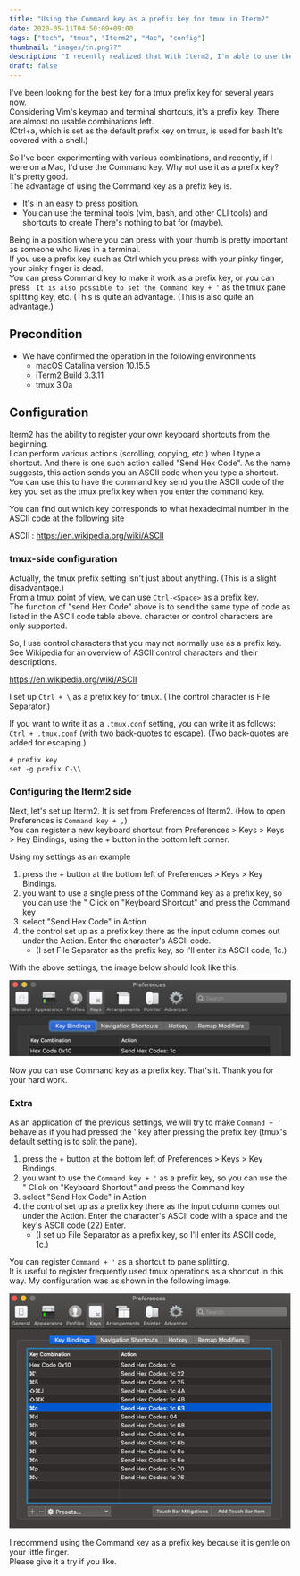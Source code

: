 ```yaml
---
title: "Using the Command key as a prefix key for tmux in Iterm2"
date: 2020-05-11T04:50:09+09:00
tags: ["tech", "tmux", "Iterm2", "Mac", "config"]
thumbnail: "images/tn.png??"
description: "I recently realized that With Iterm2, I'm able to use the Command key as a prefix key for tmux. If you can use the Command key as a prefix key, you can use the I'll share how to set it up because it's easy on my little finger."
draft: false
---
```


I've been looking for the best key for a tmux prefix key for several years now.  
Considering Vim's keymap and terminal shortcuts, it's a prefix key. There are almost no usable combinations left.  
(Ctrl+a, which is set as the default prefix key on tmux, is used for bash It's covered with a shell.)  

So I've been experimenting with various combinations, and recently, if I were on a Mac, I'd use the Command key. Why not use it as a prefix key?  
It's pretty good.  
The advantage of using the Command key as a prefix key is.

- It's in an easy to press position.
- You can use the terminal tools (vim, bash, and other CLI tools) and shortcuts to create There's nothing to bat for (maybe).

Being in a position where you can press with your thumb is pretty important as someone who lives in a terminal.  
If you use a prefix key such as Ctrl which you press with your pinky finger, your pinky finger is dead.  
You can press Command key to make it work as a prefix key, or you can press ` It is also possible to set the Command key + '` as the tmux pane splitting key, etc. (This is quite an advantage.
(This is also quite an advantage.)

## Precondition

- We have confirmed the operation in the following environments
    - macOS Catalina version 10.15.5
    - iTerm2 Build 3.3.11
    - tmux 3.0a

## Configuration

Iterm2 has the ability to register your own keyboard shortcuts from the beginning.  
I can perform various actions (scrolling, copying, etc.) when I type a shortcut. And there is one such action called "Send Hex Code". As the name suggests, this action sends you an ASCII code when you type a shortcut.  
You can use this to have the command key send you the ASCII code of the key you set as the tmux prefix key when you enter the command key.

You can find out which key corresponds to what hexadecimal number in the ASCII code at the following site

ASCII : https://en.wikipedia.org/wiki/ASCII

### tmux-side configuration

Actually, the tmux prefix setting isn't just about anything. (This is a slight disadvantage.)  
From a tmux point of view, we can use `Ctrl-<Space>` as a prefix key.  
The function of "send Hex Code" above is to send the same type of code as listed in the ASCII code table above. character or control characters are only supported.  

So, I use control characters that you may not normally use as a prefix key.  
See Wikipedia for an overview of ASCII control characters and their descriptions.

https://en.wikipedia.org/wiki/ASCII

I set up `Ctrl + \` as a prefix key for tmux. (The control character is File Separator.)

If you want to write it as a `.tmux.conf` setting, you can write it as follows: `Ctrl + .tmux.conf` (with two back-quotes to escape). (Two back-quotes are added for escaping.)

```
# prefix key
set -g prefix C-\\
```

### Configuring the Iterm2 side

Next, let's set up Iterm2. It is set from Preferences of Iterm2. (How to open Preferences is `Command key + ,`)  
You can register a new keyboard shortcut from Preferences > Keys > Keys > Key Bindings, using the + button in the bottom left corner.  

Using my settings as an example

1. press the + button at the bottom left of Preferences > Keys > Key Bindings.
2. you want to use a single press of the Command key as a prefix key, so you can use the " Click on "Keyboard Shortcut" and press the Command key
3. select "Send Hex Code" in Action
4. the control set up as a prefix key there as the input column comes out under the Action. Enter the character's ASCII code.
    - (I set File Separator as the prefix key, so I'll enter its ASCII code, 1c.)

With the above settings, the image below should look like this.

![Image when the Command key is set as a prefix key](./hexcode-setting.png)

Now you can use Command key as a prefix key. That's it. Thank you for your hard work.

### Extra

As an application of the previous settings, we will try to make `Command + '` behave as if you had pressed the ' key after pressing the prefix key (tmux's default setting is to split the pane).

1. press the + button at the bottom left of Preferences > Keys > Key Bindings.
2. you want to use the `Command key + '` as a prefix key, so you can use the " Click on "Keyboard Shortcut" and press the Command key
3. select "Send Hex Code" in Action
4. the control set up as a prefix key there as the input column comes out under the Action. Enter the character's ASCII code with a space and the key's ASCII code (22) Enter.
    - (I set up File Separator as a prefix key, so I'll enter its ASCII code, 1c.)

You can register `Command + '` as a shortcut to pane splitting.  
It is useful to register frequently used tmux operations as a shortcut in this way. My configuration was as shown in the following image.

![The image when I was able to configure various settings](./hexcode-setting2.png)

I recommend using the Command key as a prefix key because it is gentle on your little finger.  
Please give it a try if you like.
